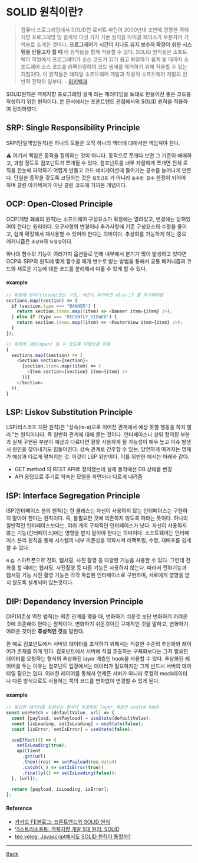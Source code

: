 # SOLID 원칙이란?

> 컴퓨터 프로그래밍에서 SOLID란 로버트 마틴이 2000년대 초반에 명명한 객체 지향 프로그래밍 및 설계의 다섯 가지 기본 원칙을 마이클 페더스가 두문자어 기억술로 소개한 것이다. **프로그래머가 시간이 지나도 유지 보수와 확장이 쉬운 시스템을 만들고자 할 때** 이 원칙들을 함께 적용할 수 있다. SOLID 원칙들은 소프트웨어 작업에서 프로그래머가 소스 코드가 읽기 쉽고 확장하기 쉽게 될 때까지 소프트웨어 소스 코드를 리팩터링하여 코드 냄새를 제거하기 위해 적용할 수 있는 지침이다. 이 원칙들은 애자일 소프트웨어 개발과 적응적 소프트웨어 개발의 전반적 전략의 일부다. - [위키백과](<https://ko.wikipedia.org/wiki/SOLID_(%EA%B0%9D%EC%B2%B4_%EC%A7%80%ED%96%A5_%EC%84%A4%EA%B3%84)>)

SOLID원칙은 객체지향 프로그래밍 설계 라는 패러다임을 토대로 만들어진 좋은 코드를 작성하기 위한 원칙이다. 본 문서에서는 프론트엔드 관점에서의 SOLID 원칙을 적용하여 정리하였다.

## SRP: Single Responsibility Principle

SRP(단일책임원칙)은 하나의 모듈은 오직 하나의 액터에 대해서만 책임져야 한다.

⚠ 여기서 책임은 동작을 정의하는 것이 아니다. 동작으로 쪼개다 보면 그 기준이 애매하고, 과할 정도로 컴포넌트가 쪼개질 수 있다. 컴포넌트를 너무 자잘하게 쪼개면 전체 로직을 한눈에 파악하기 어렵게 만들고 코드 네비게이션에 들어가는 공수를 늘어나게 만든다. 단일한 동작을 갖도록 코딩하는 것은 `컴포넌트` 가 아니라 `순수한 함수` 한정이 되어야 하며 클린 아키텍쳐가 아닌 클린 코드에 가까운 개념이다.

## OCP: Open-Closed Principle

OCP(개방 폐쇄의 원칙)는 소프트웨어 구성요소가 확장에는 열려있고, 변경에는 닫혀있어야 한다는 원리이다. 요구사항의 변경이나 추가사항에 기존 구성요소의 수정을 줄이고, 쉽게 확장해서 재사용할 수 있어야 한다는 의미이다. 추상화를 가능하게 하는 중요 메커니즘은 `추상화`와 `다형성`이다.

하나의 함수의 기능이 여러가지 옵션들로 인해 내부에서 분기가 많이 발생하고 있다면 OCP와 SRP의 원칙에 맞게 함수를 매개 변수로 받는 방법을 통해서 공통 매커니즘의 코드와 새로운 기능에 대한 코드를 분리해서 다룰 수 있게 할 수 있다.

#### example

```javascript
// 확장에 닫혀(closed)있는 구조, 섹션이 추가되면 else-if 를 추가해야함
sections.map((section) => {
  if (section.type === "BANNER") {
    return section.items.map((item) => <Banner item={item} />);
  } else if (type === "RECENTLY_VIEWED") {
    return section.items.map((item) => <PosterView item={item} />);
  }
});

// 확장에 개방(open) 될 수 있도록 다형성을 이용
{
  sections.map((section) => (
    <Section section={section}>
      {section.items.map((item) => (
        <Item section={section} item={item} />
      ))}
    </Section>
  ));
}
```

## LSP: Liskov Substitution Principle

LSP(리스코프 치환 원칙)은 "상속(is-a)으로 이어진 관계에서 예상 못할 행동을 하지 말라."는 원칙이다다. 즉 일반화 관계에 대해 묻는 것이다. 인터페이스나 상위 정의된 부분과 실제 구현된 부분이 예상과 다르다면 잘못 사용하게 될 가능성이 매우 높고 이슈 발생 시 원인을 찾아내기도 힘들어진다. 상속 관계로 간주할 수 있는, 당연하게 여겨지는 명제가 예상과 다르게 펼쳐지는 것. 이것이 LSP 위반이다. 이를 위반한 예시는 아래와 같다.

- GET method 의 REST API로 정의했는데 실제 동작에선 DB 상태를 변경
- API 응답으로 주기로 약속한 모델을 화면마다 다르게 내려줌

## ISP: Interface Segregation Principle

ISP(인터페이스 분리 원칙)는 한 클래스는 자신이 사용하지 않는 인터페이스는 구현하지 말아야 한다는 원칙이다. 즉, 불필요한 것에 의존하지 않도록 하라는 뜻이다. 하나의 일반적인 인터페이스보다는, 여러 개의 구체적인 인터페이스가 낫다. 자신이 사용하지 않는 기능(인터페이스)에는 영향을 받지 말아야 한다는 의미이다. 소프트웨어는 인터페이스 분리 원칙을 통해 시스템의 내부 의존성을 약화시켜 리팩토링, 수정, 재배포를 쉽게 할 수 있다.

e.g. 스마트폰으로 전화, 웹서핑, 사진 촬영 등 다양한 기능을 사용할 수 있다. 그런데 전화를 할 때에는 웹서핑, 사진촬영 등 다른 기능은 사용하지 않는다. 따라서 전화기능과 웹서핑 기능 사진 촬영 기능은 각각 독립된 인터페이스로 구현하여, 서로에게 영향을 받지 않도록 설계되어 있는것이다.

## DIP: Dependency Inversion Principle

DIP(의존성 역전 법칙)는 의존 관계를 맺을 때, 변화하기 쉬운것 보단 변화하기 어려운 것에 의존해야 한다는 원칙이다. 변화하기 쉬운것이란 구체적인 것을 말하고, 변화하기 어려운 것이란 **추상적인 것**을 말한다.

한 예로 컴포넌트에서 서버의 데이터를 조작하기 위해서는 적절한 수준의 추상화와 레이어가 존재를 하게 된다. 컴포넌트에서 서버에 직접 호출하는 구체화보다는 그저 필요한 데이터를 요청하는 형식의 추상화된 layer 계층인 hook을 사용할 수 있다. 추상화된 레이어를 두는 이유는 컴포넌트 입장에서는 데이터가 필요하지만 그게 반드시 서버의 데이터일 필요는 없다. 이러한 레이어를 통해서 언제든 서버가 아니라 로컬의 mock데이터나 다른 방식으로도 사용하는 쪽의 코드를 변화없이 변경할 수 있게 된다.

#### example

```javascript
// 필요한 데이터를 요청하는 형식의 추상화된 layer 계층인 custom hook
const useFetch = (defaultValue, url) => {
  const [payload, setPayload] = useState(defaultValue);
  const [isLoading, setIsLoading] = useState(false);
  const [isError, setIsError] = useState(false);

  useEffect(() => {
    setIsLoading(true);
    apiClient
      .get(url)
      .then((res) => setPayload(res.data))
      .catch((_) => setIsError(true))
      .finally(() => setIsLoading(false));
  }, [url]);

  return [payload, isLoading, isError];
};
```

#### Reference

- [카카오 FE블로그: 프론트엔드와 SOLID 원칙](https://fe-developers.kakaoent.com/2023/230330-frontend-solid/)
- [넥스트리소프트: 객체지향 개발 5대 원리: SOLID](https://www.nextree.co.kr/p6960/)
- [teo velog: Javascript에서도 SOLID 원칙이 통할까?](https://velog.io/@teo/Javascript%EC%97%90%EC%84%9C%EB%8F%84-SOLID-%EC%9B%90%EC%B9%99%EC%9D%B4-%ED%86%B5%ED%95%A0%EA%B9%8C)

---

[Back](../README.md)
